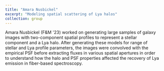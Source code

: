 ```yaml
---
title: "Amara Nusbickel"
excerpt: "Modeling spatial scattering of Lya halos"
collection: group
---
```


Amara Nusbickel (F&M '23) worked on generating large samples of galaxy images with two-component spatial profiles to represent a stellar component and a Lya halo. After generating these models for range of stellar and Lya profile parameters, the images were convolved with the empirical PSF before extracting fluxes in various spatial apertures in order to understand how the halo and PSF properties affected the recovery of Lya emission in fiber-based spectroscopy.
